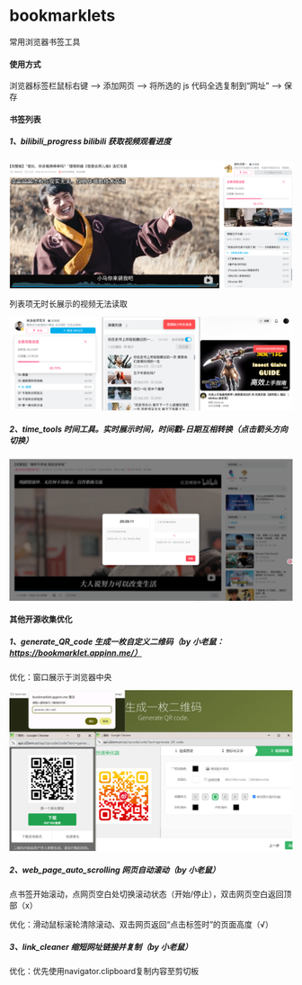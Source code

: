 # bookmarklets

常用浏览器书签工具



#### 使用方式

浏览器标签栏鼠标右键 —> 添加网页 —> 将所选的 js 代码全选复制到“网址” —> 保存



#### 书签列表

##### 1、bilibili_progress bilibili	获取视频观看进度

![1747136638805](images/README/1747136638805.png)

列表项无时长展示的视频无法读取

![1747137799893](images/README/1747137799893.png)



##### 2、time_tools	时间工具。实时展示时间，时间戳-日期互相转换（点击箭头方向切换）

![1747139527187](images/README/1747139527187.png)



#### 其他开源收集优化

##### 1、generate_QR_code	生成一枚自定义二维码（by 小老鼠：https://bookmarklet.appinn.me/）

优化：窗口展示于浏览器中央

![1747188422622](images/README/1747188422622.png)



##### 2、web_page_auto_scrolling	网页自动滚动（by 小老鼠）

点书签开始滚动，点网页空白处切换滚动状态（开始/停止），双击网页空白返回顶部（x）

优化：滑动鼠标滚轮清除滚动、双击网页返回“点击标签时”的页面高度（√）



##### 3、link_cleaner	缩短网址链接并复制（by 小老鼠）

优化：优先使用navigator.clipboard复制内容至剪切板
